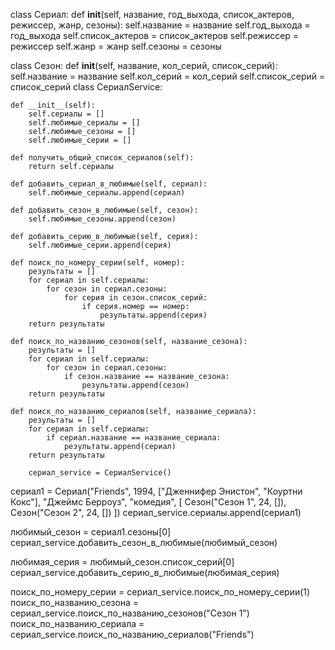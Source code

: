 class Сериал:
    def __init__(self, название, год_выхода, список_актеров, режиссер, жанр, сезоны):
        self.название = название
        self.год_выхода = год_выхода
        self.список_актеров = список_актеров
        self.режиссер = режиссер
        self.жанр = жанр
        self.сезоны = сезоны
        
class Сезон:
    def __init__(self, название, кол_серий, список_серий):
        self.название = название
        self.кол_серий = кол_серий
        self.список_серий = список_серий
        class СериалService:
        
    def __init__(self):
        self.сериалы = []
        self.любимые_сериалы = []
        self.любимые_сезоны = []
        self.любимые_серии = []

    def получить_общий_список_сериалов(self):
        return self.сериалы

    def добавить_сериал_в_любимые(self, сериал):
        self.любимые_сериалы.append(сериал)

    def добавить_сезон_в_любимые(self, сезон):
        self.любимые_сезоны.append(сезон)

    def добавить_серию_в_любимые(self, серия):
        self.любимые_серии.append(серия)

    def поиск_по_номеру_серии(self, номер):
        результаты = []
        for сериал in self.сериалы:
            for сезон in сериал.сезоны:
                for серия in сезон.список_серий:
                    if серия.номер == номер:
                        результаты.append(серия)
        return результаты

    def поиск_по_названию_сезонов(self, название_сезона):
        результаты = []
        for сериал in self.сериалы:
            for сезон in сериал.сезоны:
                if сезон.название == название_сезона:
                    результаты.append(сезон)
        return результаты

    def поиск_по_названию_сериалов(self, название_сериала):
        результаты = []
        for сериал in self.сериалы:
            if сериал.название == название_сериала:
                результаты.append(сериал)
        return результаты

        сериал_service = СериалService()

сериал1 = Сериал("Friends", 1994, ["Дженнифер Энистон", "Коуртни Кокс"], "Джеймс Берроуз", "комедия", [
    Сезон("Сезон 1", 24, []),
    Сезон("Сезон 2", 24, [])
])
сериал_service.сериалы.append(сериал1)

любимый_сезон = сериал1.сезоны[0]
сериал_service.добавить_сезон_в_любимые(любимый_сезон)

любимая_серия = любимый_сезон.список_серий[0]
сериал_service.добавить_серию_в_любимые(любимая_серия)

поиск_по_номеру_серии = сериал_service.поиск_по_номеру_серии(1)
поиск_по_названию_сезона = сериал_service.поиск_по_названию_сезонов("Сезон 1")
поиск_по_названию_сериала = сериал_service.поиск_по_названию_сериалов("Friends")
